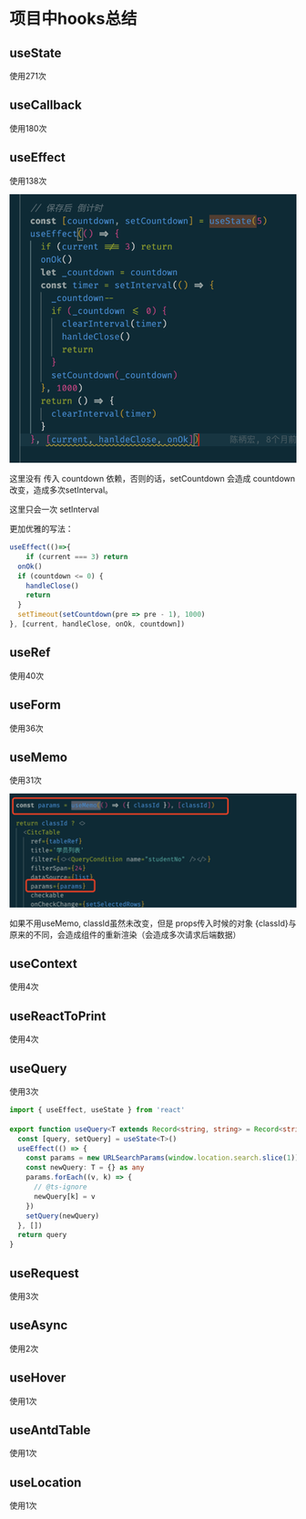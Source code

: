 # 项目中hooks总结

## useState

使用271次

## useCallback

使用180次

## useEffect

使用138次

![image-20221117235340881](./assets/image-20221117235340881-8700422.png)

这里没有 传入 countdown 依赖，否则的话，setCountdown 会造成 countdown改变，造成多次setInterval。

这里只会一次 setInterval

更加优雅的写法：

```jsx
useEffect(()=>{
	if (current === 3) return
  onOk()
  if (countdown <= 0) {
    handleClose()
    return
  }
  setTimeout(setCountdown(pre => pre - 1), 1000)
}, [current, handleClose, onOk, countdown])
```

## useRef

使用40次

## useForm

使用36次

## useMemo

使用31次

![image-20221121160000215](./assets/image-20221121160000215.png)

如果不用useMemo, classId虽然未改变，但是 props传入时候的对象 {classId}与原来的不同，会造成组件的重新渲染（会造成多次请求后端数据）

## useContext

使用4次

## useReactToPrint

使用4次

## useQuery

使用3次

```typescript
import { useEffect, useState } from 'react'

export function useQuery<T extends Record<string, string> = Record<string, string>>() {
  const [query, setQuery] = useState<T>()
  useEffect(() => {
    const params = new URLSearchParams(window.location.search.slice(1))
    const newQuery: T = {} as any
    params.forEach((v, k) => {
      // @ts-ignore
      newQuery[k] = v
    })
    setQuery(newQuery)
  }, [])
  return query
}

```



## useRequest

使用3次

## useAsync

使用2次

## useHover

使用1次

## useAntdTable

使用1次

## useLocation

使用1次